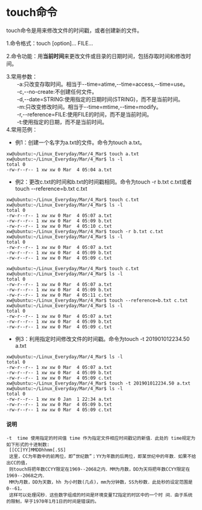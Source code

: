 # touch命令

touch命令是用来修改文件的时间戳，或者创建新的文件。    

1.命令格式：touch [option]... FILE...   

2.命令功能：用**当前时间**来更改文件或目录的日期时间，包括存取时间和修改时间。    

3.常用参数：   
　　-a:只改变存取时间。相当于--time=atime,--time=access,--time=use。   
　　-c,--no-create:不创建任何文件。   
　　-d,--date=STRING:使用指定的日期时间(STRING)，而不是当前时间。     
　　-m:只改变修改时间。相当于--time=mtime,--time=modify。   
　　-r,--reference=FILE:使用FILE的时间，而不是当前时间。   
　　-t:使用指定的日期，而不是当前时间。   
4.常用范例：   
* 例1：创建一个名字为a.txt的文件。命令为touch a.txt。
```
xw@ubuntu:~/Linux_Everyday/Mar/4_Mar$ touch a.txt
xw@ubuntu:~/Linux_Everyday/Mar/4_Mar$ ls -l
total 0
-rw-r--r-- 1 xw xw 0 Mar  4 05:04 a.txt
```
* 例2：更改c.txt的时间和b.txt的时间戳相同。命令为touch -r b.txt c.txt或者touch --reference=b.txt c.txt
```
xw@ubuntu:~/Linux_Everyday/Mar/4_Mar$ touch c.txt
xw@ubuntu:~/Linux_Everyday/Mar/4_Mar$ ls -l
total 0
-rw-r--r-- 1 xw xw 0 Mar  4 05:07 a.txt
-rw-r--r-- 1 xw xw 0 Mar  4 05:09 b.txt
-rw-r--r-- 1 xw xw 0 Mar  4 05:10 c.txt
xw@ubuntu:~/Linux_Everyday/Mar/4_Mar$ touch -r b.txt c.txt 
xw@ubuntu:~/Linux_Everyday/Mar/4_Mar$ ls -l
total 0
-rw-r--r-- 1 xw xw 0 Mar  4 05:07 a.txt
-rw-r--r-- 1 xw xw 0 Mar  4 05:09 b.txt
-rw-r--r-- 1 xw xw 0 Mar  4 05:09 c.txt
```
```
xw@ubuntu:~/Linux_Everyday/Mar/4_Mar$ touch c.txt
xw@ubuntu:~/Linux_Everyday/Mar/4_Mar$ ls -l
total 0
-rw-r--r-- 1 xw xw 0 Mar  4 05:07 a.txt
-rw-r--r-- 1 xw xw 0 Mar  4 05:09 b.txt
-rw-r--r-- 1 xw xw 0 Mar  4 05:11 c.txt
xw@ubuntu:~/Linux_Everyday/Mar/4_Mar$ touch --reference=b.txt c.txt 
xw@ubuntu:~/Linux_Everyday/Mar/4_Mar$ ls -l
total 0
-rw-r--r-- 1 xw xw 0 Mar  4 05:07 a.txt
-rw-r--r-- 1 xw xw 0 Mar  4 05:09 b.txt
-rw-r--r-- 1 xw xw 0 Mar  4 05:09 c.txt
```
* 例3：利用指定时间修改文件的时间戳。命令为touch -t 201901012234.50 a.txt
```
xw@ubuntu:~/Linux_Everyday/Mar/4_Mar$ ls -l
total 0
-rw-r--r-- 1 xw xw 0 Mar  4 05:07 a.txt
-rw-r--r-- 1 xw xw 0 Mar  4 05:09 b.txt
-rw-r--r-- 1 xw xw 0 Mar  4 05:09 c.txt
xw@ubuntu:~/Linux_Everyday/Mar/4_Mar$ touch -t 201901012234.50 a.txt 
xw@ubuntu:~/Linux_Everyday/Mar/4_Mar$ ls -l
total 0
-rw-r--r-- 1 xw xw 0 Jan  1 22:34 a.txt
-rw-r--r-- 1 xw xw 0 Mar  4 05:09 b.txt
-rw-r--r-- 1 xw xw 0 Mar  4 05:09 c.txt
```
#### 说明
```
-t  time 使用指定的时间值 time 作为指定文件相应时间戳记的新值．此处的 time规定为如下形式的十进制数:      
 [[CC]YY]MMDDhhmm[.SS]     
 这里，CC为年数中的前两位，即”世纪数”；YY为年数的后两位，即某世纪中的年数．如果不给出CC的值，   
 则touch将把年数CCYY限定在1969--2068之内．MM为月数，DD为天将把年数CCYY限定在1969--2068之内．   
 MM为月数，DD为天数，hh 为小时数(几点)，mm为分钟数，SS为秒数．此处秒的设定范围是0--61，   
 这样可以处理闰秒．这些数字组成的时间是环境变量TZ指定的时区中的一个时 间．由于系统的限制，早于1970年1月1日的时间是错误的。
```

